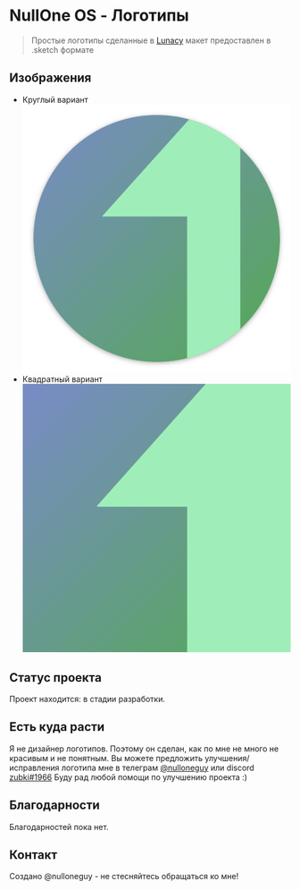 # NullOne OS - Логотипы

> Простые логотипы сделанные в [Lunacy](https://icons8.ru/lunacy)
> макет предоставлен в .sketch формате

## Изображения

- Круглый вариант <br/>
  ![square](./logo-circle.png)
- Квадратный вариант <br/>
  ![square](./logo-square.png)

## Статус проекта

Проект находится: в стадии разработки.

## Есть куда расти

Я не дизайнер логотипов. Поэтому он сделан, как по мне не много не красивым и не понятным.
Вы можете предложить улучшения/исправления логотипа мне в телеграм [@nulloneguy](https://t.me/nulloneguy) или discord [zubki#1966](https://discordapp.com/users/876400044163629056/)
Буду рад любой помощи по улучшению проекта :)

## Благодарности

Благодарностей пока нет.

## Контакт

Создано @nulloneguy - не стесняйтесь обращаться ко мне!

<!-- ## License -->

<!-- Этот проект с открытым исходным кодом и доступен под -->
